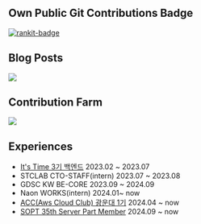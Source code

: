 

## Own Public Git Contributions Badge
[![rankit-badge](https://badge.rankit.run/badge?name=khyojun)](https://www.rankit.run)

 
## Blog Posts
<img src="https://velog-github-badge.vercel.app/badge/nandong1104"/>


## Contribution Farm
<a href="https://github.com/devxb/gitanimals">
  <img src="https://render.gitanimals.org/farms/khyojun"/>
</a>


## Experiences
- [It's Time 3기 백엔드](https://github.com/itstime22) 2023.02 ~ 2023.07
- STCLAB CTO-STAFF(intern) 2023.07 ~ 2023.08
- GDSC KW BE-CORE 2023.09 ~ 2024.09
- Naon WORKS(intern) 2024.01~ now
- [ACC(Aws Cloud Club) 광운대 1기](https://github.com/aws-cloud-clubs) 2024.04 ~ now
- [SOPT 35th Server Part Member](https://github.com/SOPT-all) 2024.09 ~ now
